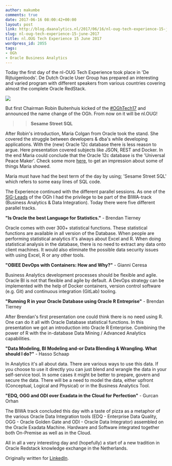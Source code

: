 ```yaml
---
author: makumbe
comments: true
date: 2017-06-16 08:00:42+00:00
layout: post
link: http://blog.daanalytics.nl/2017/06/16/nl-oug-tech-experience-15-june-2017/
slug: nl-oug-tech-experience-15-june-2017
title: nl.OUG Tech Experience 15 June 2017
wordpress_id: 2055
tags:
- OGh
- Oracle Business Analytics
---
```


Today the first day of the nl-OUG Tech Experience took place in 'De Rijtuigenloods'. De Dutch Oracle User Group has prepared an interesting and varied program with different speakers from various countries covering almost the complete Oracle RedStack.


![](https://media.licdn.com/mpr/mpr/AAEAAQAAAAAAAAo-AAAAJDA2NmU3YTZjLWI5ZTAtNDFmZC1iZWZjLTRkNTNhMzg5MTU4NQ.jpg)




But first Chairman Robin Buitenhuis kicked of the [#OGhTech17](https://twitter.com/hashtag/OGhTech17?src=hash) and announced the name change of the OGh. From now on it will be nl.OUG!


<blockquote>

> 
> **Sesame Street SQL**
> 
> 
</blockquote>


After Robin's introduction, Maria Colgan from Oracle took the stand. She covered the struggle between developers & dba's while developing applications. With the (new) Oracle 12c database there is less reason to argue. Here presentation covered subjects like JSON, REST and Docker. In the end Maria could conclude that the Oracle 12c database is the 'Universal Peace Maker'. Check some more [here](https://sqlmaria.com/2017/01/16/building-a-simple-node-js-application-with-oracle/), to get an impression about some of things Maria showed.

Maria must have had the best term of the day by using; 'Sesame Street SQL' which refers to some easy lines of SQL code.

The Experience continued with the different parallel sessions. As one of the [SIG-Leads](https://www.ogh.nl/sig/biwa/) of the OGh I had the privilege to be part of the BIWA-track (Business Analytics & Data Integration). Today there were five different parallel tracks.

**"Is Oracle the best Language for Statistics."** - Brendan Tierney

Oracle comes with over 300+ statistical functions. These statistical functions are available in all version of the Database. When people are performing statistical analytics it's always about Excel and R. When doing statistical analysis in the database, there is no need to extract any data onto client machines. It would also eliminate the possible data security issues with using Excel, R or any other tools.

**"OBIEE DevOps with Containers: How and Why?"** - Gianni Ceresa

Business Analytics development processes should be flexible and agile. Oracle BI is not that flexible and agile by default. A DevOps strategy can be implemented with the help of Docker containers, version control software (e.g. Git) and continuous integration (GitLab) tooling.

**"Running R in your Oracle Database using Oracle R Entreprise"** - Brendan Tierney

After Brendan's first presentation one could think there is no need using R. One can do it all with Oracle Database statistical functions. In this presentation we got an introduction into Oracle R Enterprise. Combining the power of R with the in-database Data Mining / Advanced Analytics capabilities.

**"Data Modeling, BI Modeling and-or Data Blending & Wrangling. What should I do?"** - Hasso Schaap

In Analytics it's all about data. There are various ways to use this data. If you choose to use it directly you can just blend and wrangle the data in your self-service tool. In some cases it might be better to prepare, govern and secure the data. There will be a need to model the data, either upfront (Conceptual, Logical and Physical) or in the Business Analytics Tool.

**"EDQ, OGG and ODI over Exadata in the Cloud for Perfection"** - Gurcan Orhan

The BIWA track concluded this day with a taste of pizza as a metaphor of the various Oracle Data Integration tools (EDQ - Enterprise Data Quality, OGG - Oracle Golden Gate and ODI - Oracle Data Integrator) assembled on the Oracle Exadata Machine. Hardware and Software integrated together both On-Premise as well as in the Cloud.

All in all a very interesting day and (hopefully) a start of a new tradition in Oracle Redstack knowledge exchange in the Netherlands.

Originally written for [LinkedIn](https://www.linkedin.com/pulse/nloug-tech-experience-15-june-2017-daan-bakboord).
